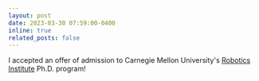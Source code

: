 ```yaml
---
layout: post
date: 2023-03-30 07:59:00-0400
inline: true
related_posts: false
---
```


I accepted an offer of admission to Carnegie Mellon University's [Robotics Institute](https://www.ri.cmu.edu/) Ph.D. program! 
